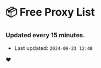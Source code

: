 # :package: Free Proxy List
### Updated every 15 minutes.

- Last updated: `2024-09-23 12:48`

:heart:
